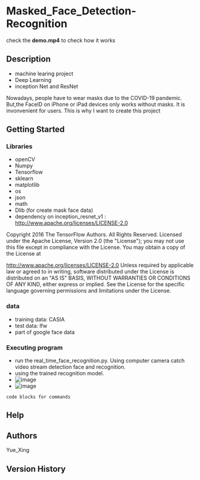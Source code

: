 # Masked_Face_Detection-Recognition

check the <b>demo.mp4</b> to check how it works

## Description

* machine learing project 
* Deep Learning
* inception Net and ResNet

Nowadays, people have to wear masks due to the COVID-19 pandemic. 
But,the FaceID on iPhone or iPad devices only works without masks. It is invonvenient for users. This is why I want to create this project 

## Getting Started

### Libraries

* openCV
* Numpy
* Tensorflow
* sklearn
* matplotlib
* os
* json
* math
* Dlib (for create mask face data)
* dependency on inception_resnet_v1 : http://www.apache.org/licenses/LICENSE-2.0

Copyright 2016 The TensorFlow Authors. All Rights Reserved.
Licensed under the Apache License, Version 2.0 (the "License");
you may not use this file except in compliance with the License.
You may obtain a copy of the License at

http://www.apache.org/licenses/LICENSE-2.0
Unless required by applicable law or agreed to in writing, software
distributed under the License is distributed on an "AS IS" BASIS,
WITHOUT WARRANTIES OR CONDITIONS OF ANY KIND, either express or implied.
See the License for the specific language governing permissions and
limitations under the License.

### data

* training data: CASIA
* test data: lfw
* part of google face data

### Executing program

* run the real_time_face_recognition.py. Using computer camera catch video stream detection face and recognition. 
* using the trained recognition model. 
* ![image](https://user-images.githubusercontent.com/60112459/140617321-7838ed38-9c6d-4f40-9794-1efcb27a69ce.png)
* ![image](https://user-images.githubusercontent.com/60112459/140617348-6689c02c-0350-4e19-a630-6df7bf2e2fe3.png)


```
code blocks for commands
```
## Help



## Authors

Yue_Xing

## Version History

